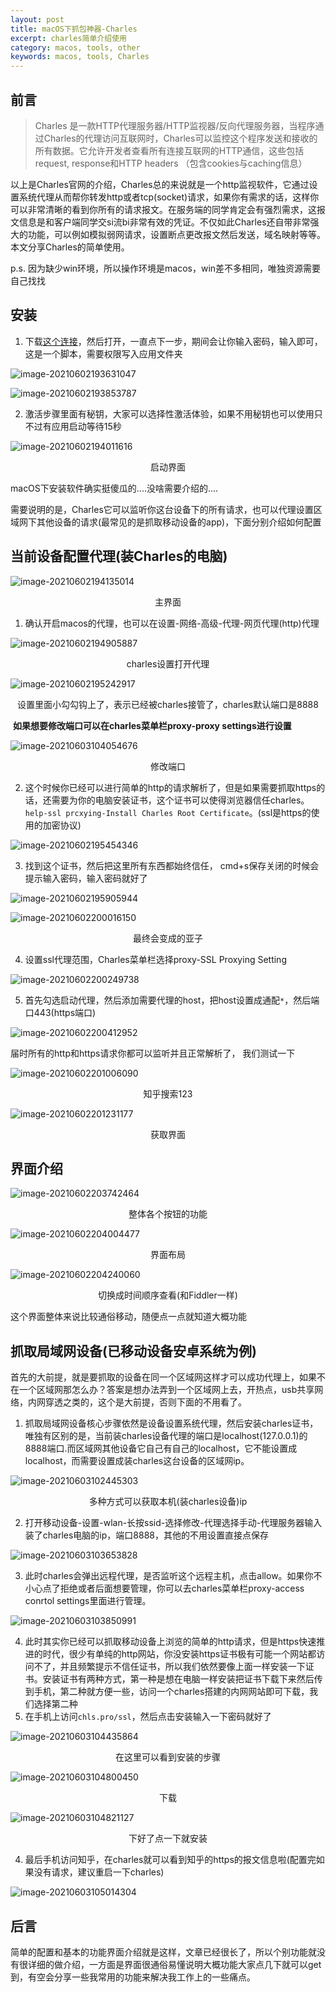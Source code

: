 ```yaml
---
layout: post
title: macOS下抓包神器-Charles
excerpt: charles简单介绍使用
category: macos, tools, other
keywords: macos, tools, Charles
---
```




## 前言

> Charles 是一款HTTP代理服务器/HTTP监视器/反向代理服务器，当程序通过Charles的代理访问互联网时，Charles可以监控这个程序发送和接收的所有数据。它允许开发者查看所有连接互联网的HTTP通信，这些包括request, response和HTTP headers （包含cookies与caching信息）

以上是Charles官网的介绍，Charles总的来说就是一个http监视软件，它通过设置系统代理从而帮你转发http或者tcp(socket)请求，如果你有需求的话，这样你可以非常清晰的看到你所有的请求报文。在服务端的同学肯定会有强烈需求，这报文信息是和客户端同学交si流bi非常有效的凭证。不仅如此Charles还自带非常强大的功能，可以例如模拟弱网请求，设置断点更改报文然后发送，域名映射等等。本文分享Charles的简单使用。

p.s. 因为缺少win环境，所以操作环境是macos，win差不多相同，唯独资源需要自己找找

## 安装

1. 下载[这个连接](https://cloud.189.cn/t/YbQ7ZjqQZf63)，然后打开，一直点下一步，期间会让你输入密码，输入即可，这是一个脚本，需要权限写入应用文件夹

![image-20210602193631047](https://mypicgogo.oss-cn-hangzhou.aliyuncs.com/tuchuang20210602193631.png)

![image-20210602193853787](https://mypicgogo.oss-cn-hangzhou.aliyuncs.com/tuchuang20210602193853.png)

2. 激活步骤里面有秘钥，大家可以选择性激活体验，如果不用秘钥也可以使用只不过有应用启动等待15秒

![image-20210602194011616](https://mypicgogo.oss-cn-hangzhou.aliyuncs.com/tuchuang20210602194011.png)

<center>启动界面</center>

macOS下安装软件确实挺傻瓜的....没啥需要介绍的....

需要说明的是，Charles它可以监听你这台设备下的所有请求，也可以代理设置区域网下其他设备的请求(最常见的是抓取移动设备的app)，下面分别介绍如何配置

## 当前设备配置代理(装Charles的电脑)

![image-20210602194135014](https://mypicgogo.oss-cn-hangzhou.aliyuncs.com/tuchuang20210602194135.png)

<center>主界面</center>

1. 确认开启macos的代理，也可以在设置-网络-高级-代理-网页代理(http)代理

![image-20210602194905887](https://mypicgogo.oss-cn-hangzhou.aliyuncs.com/tuchuang20210602194905.png)

<center>charles设置打开代理</center>

![image-20210602195242917](https://mypicgogo.oss-cn-hangzhou.aliyuncs.com/tuchuang20210602195242.png)

<center>设置里面小勾勾钩上了，表示已经被charles接管了，charles默认端口是8888</center>

​	**如果想要修改端口可以在charles菜单栏proxy-proxy settings进行设置**

![image-20210603104054676](https://mypicgogo.oss-cn-hangzhou.aliyuncs.com/tuchuang20210603104054.png)

<center>修改端口</center>



2. 这个时候你已经可以进行简单的http的请求解析了，但是如果需要抓取https的话，还需要为你的电脑安装证书，这个证书可以使得浏览器信任charles。```help-ssl prcxying-Install Charles Root Certificate```。(ssl是https的使用的加密协议)

![image-20210602195454346](https://mypicgogo.oss-cn-hangzhou.aliyuncs.com/tuchuang20210602195454.png)

3. 找到这个证书，然后把这里所有东西都始终信任， cmd+s保存关闭的时候会提示输入密码，输入密码就好了

![image-20210602195905944](https://mypicgogo.oss-cn-hangzhou.aliyuncs.com/tuchuang20210602195905.png)

![image-20210602200016150](https://mypicgogo.oss-cn-hangzhou.aliyuncs.com/tuchuang20210602200016.png)

<center>最终会变成的亚子</center>

4. 设置ssl代理范围，Charles菜单栏选择proxy-SSL Proxying Setting

![image-20210602200249738](https://mypicgogo.oss-cn-hangzhou.aliyuncs.com/tuchuang20210602200249.png)

5. 首先勾选启动代理，然后添加需要代理的host，把host设置成通配```*```，然后端口443(https端口)

![image-20210602200412952](https://mypicgogo.oss-cn-hangzhou.aliyuncs.com/tuchuang20210602200412.png)

届时所有的http和https请求你都可以监听并且正常解析了， 我们测试一下

![image-20210602201006090](https://mypicgogo.oss-cn-hangzhou.aliyuncs.com/tuchuang20210602201006.png)

<center>知乎搜索123</center>

![image-20210602201231177](https://mypicgogo.oss-cn-hangzhou.aliyuncs.com/tuchuang20210602201231.png)

<center>获取界面</center>

## 界面介绍

![image-20210602203742464](https://mypicgogo.oss-cn-hangzhou.aliyuncs.com/tuchuang20210602203742.png)

<center>整体各个按钮的功能</center>

![image-20210602204004477](https://mypicgogo.oss-cn-hangzhou.aliyuncs.com/tuchuang20210602204004.png)

<center>界面布局</center>

![image-20210602204240060](https://mypicgogo.oss-cn-hangzhou.aliyuncs.com/tuchuang20210602204240.png)

<center>切换成时间顺序查看(和Fiddler一样)</center>

这个界面整体来说比较通俗移动，随便点一点就知道大概功能

## 抓取局域网设备(已移动设备安卓系统为例)

首先的大前提，就是要抓取的设备在同一个区域网这样才可以成功代理上，如果不在一个区域网那怎么办？答案是想办法弄到一个区域网上去，开热点，usb共享网络，内网穿透之类的，这个是大前提，否则下面的不用看了。

1. 抓取局域网设备核心步骤依然是设备设置系统代理，然后安装charles证书，唯独有区别的是，当前装charles设备代理的端口是localhost(127.0.0.1)的8888端口.而区域网其他设备它自己有自己的localhost，它不能设置成localhost，而需要设置成装charles这台设备的区域网ip。

![image-20210603102445303](https://mypicgogo.oss-cn-hangzhou.aliyuncs.com/tuchuang20210603102445.png)

<center>多种方式可以获取本机(装charles设备)ip</center>

2. 打开移动设备-设置-wlan-长按ssid-选择修改-代理选择手动-代理服务器输入装了charles电脑的ip，端口8888，其他的不用设置直接点保存

![image-20210603103653828](https://mypicgogo.oss-cn-hangzhou.aliyuncs.com/tuchuang20210603103653.png)

3. 此时charles会弹出远程代理，是否监听这个远程主机，点击allow。如果你不小心点了拒绝或者后面想要管理，你可以去charles菜单栏proxy-access conrtol settings里面进行管理。

![image-20210603103850991](https://mypicgogo.oss-cn-hangzhou.aliyuncs.com/tuchuang20210603103851.png)

4. 此时其实你已经可以抓取移动设备上浏览的简单的http请求，但是https快速推进的时代，很少有单纯的http网站，你没安装https证书极有可能一个网站都访问不了，并且频繁提示不信任证书，所以我们依然要像上面一样安装一下证书。安装证书有两种方式，第一种是想在电脑一样安装把证书下载下来然后传到手机，第二种就方便一些，访问一个charles搭建的内网网站即可下载，我们选择第二种
5. 在手机上访问```chls.pro/ssl```，然后点击安装输入一下密码就好了

![image-20210603104435864](https://mypicgogo.oss-cn-hangzhou.aliyuncs.com/tuchuang20210603104435.png)

<center>在这里可以看到安装的步骤</center>

![image-20210603104800450](https://mypicgogo.oss-cn-hangzhou.aliyuncs.com/tuchuang20210603104800.png)

<center>下载</center>

![image-20210603104821127](https://mypicgogo.oss-cn-hangzhou.aliyuncs.com/tuchuang20210603104821.png)

<center>下好了点一下就安装</center>

4. 最后手机访问知乎，在charles就可以看到知乎的https的报文信息啦(配置完如果没有请求，建议重启一下charles)

![image-20210603105014304](https://mypicgogo.oss-cn-hangzhou.aliyuncs.com/tuchuang20210603105014.png)

## 后言

简单的配置和基本的功能界面介绍就是这样，文章已经很长了，所以个别功能就没有很详细的做介绍，一方面是界面很通俗易懂说明大概功能大家点几下就可以get到，有空会分享一些我常用的功能来解决我工作上的一些痛点。
